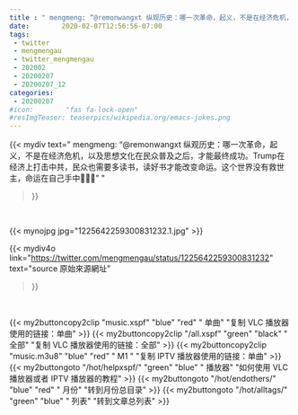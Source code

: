 ```yaml
---
title : " mengmeng: “@remonwangxt 纵观历史：哪一次革命，起义，不是在经济危机，以及思想文化在民众普及之后，才能最终成功。Trump在经济上打击中共，民众也需要多读书，读好书才能改变命运。这个世界没有救世主，命运在自己手中🙏🙏🙏”  "
date:        2020-02-07T12:56:56-07:00
tags:
 - twitter
 - mengmengau
 - twitter_mengmengau
 - 202002
 - 20200207
 - 20200207_12
categories:
 - 20200207
#icon:        "fas fa-lock-open"
#resImgTeaser: teaserpics/wikipedia.org/emacs-jokes.png
---
```


{{< mydiv text=" mengmeng: “@remonwangxt 纵观历史：哪一次革命，起义，不是在经济危机，以及思想文化在民众普及之后，才能最终成功。Trump在经济上打击中共，民众也需要多读书，读好书才能改变命运。这个世界没有救世主，命运在自己手中🙏🙏🙏”  "
>}}
<br>


 {{< mynojpg jpg="1225642259300831232.1.jpg" >}}<br> 



{{< mydiv4o link="https://twitter.com/mengmengau/status/1225642259300831232"
text="source 原始來源網址"
>}}


<br>





{{< my2buttoncopy2clip "music.xspf"        "blue"   "red"    " 单曲"  "复制 VLC 播放器使用的链接：单曲" >}} {{< my2buttoncopy2clip "/all.xspf"         "green"  "black"  " 全部"  "复制 VLC 播放器使用的链接：全部" >}} {{< my2buttoncopy2clip "music.m3u8"        "blue"   "red"    " M1 "    "复制 IPTV 播放器使用的链接：单曲" >}} {{< my2buttongoto      "/hot/helpxspf/"    "green"  "blue"   " 播放器" "如何使用 VLC 播放器或者 IPTV 播放器的教程" >}} {{< my2buttongoto      "/hot/endothers/"   "blue"   "red"    " 月份"   "转到月份总目录" >}} {{< my2buttongoto      "/hot/alltags/"     "green"  "blue"   " 列表"   "转到文章总列表" >}} 

